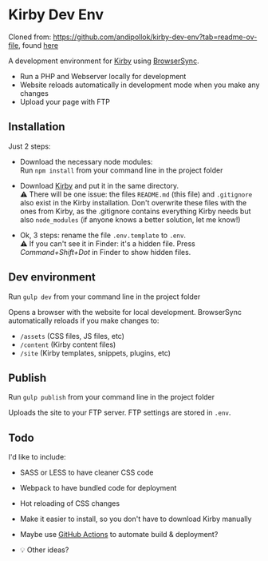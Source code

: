 # Kirby Dev Env

Cloned from: https://github.com/andipollok/kirby-dev-env?tab=readme-ov-file, found [here](https://forum.getkirby.com/t/local-development-environment-with-gulp/17182)

A development environment for [Kirby](http://getkirby.com) using [BrowserSync](https://www.browsersync.io/). 

 - Run a PHP and Webserver locally for development
 - Website reloads automatically in development mode when you make any changes
 - Upload your page with FTP


## Installation

Just 2 steps:

- Download the necessary node modules:  
Run `npm install` from your command line in the project folder

- Download [Kirby](https://getkirby.com/try) and put it in the same directory.  
:warning: There will be one issue: the files `README.md` (this file) and `.gitignore` also exist in the Kirby installation. Don't overwrite these files with the ones from Kirby, as the .gitignore contains everything Kirby needs but also `node_modules` (if anyone knows a better solution, let me know!)

- Ok, 3 steps: rename the file `.env.template` to `.env`.  
:warning: If you can't see it in Finder: it's a hidden file. Press *Command+Shift+Dot* in Finder to show hidden files.


## Dev environment

Run `gulp dev` from your command line in the project folder

Opens a browser with the website for local development. BrowserSync automatically reloads if you make changes to:

 - `/assets` (CSS files, JS files, etc)
 - `/content` (Kirby content files)
 - `/site` (Kirby templates, snippets, plugins, etc)


## Publish

Run `gulp publish` from your command line in the project folder

Uploads the site to your FTP server. FTP settings are stored in `.env`.


## Todo

I'd like to include:

- SASS or LESS to have cleaner CSS code

- Webpack to have bundled code for deployment

- Hot reloading of CSS changes

- Make it easier to install, so you don't have to download Kirby manually

- Maybe use [GitHub Actions](https://github.com/features/actions) to automate build & deployment?

- :bulb: Other ideas?
